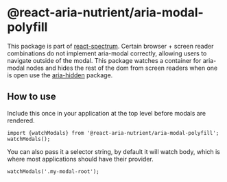 # @react-aria-nutrient/aria-modal-polyfill

This package is part of [react-spectrum](https://github.com/adobe/react-spectrum).
Certain browser + screen reader combinations do not implement aria-modal correctly, allowing users to navigate outside of the modal.
This package watches a container for aria-modal nodes and hides the rest of the dom from screen readers when one is open use the [aria-hidden](https://www.npmjs.com/package/aria-hidden) package.

## How to use
Include this once in your application at the top level before modals are rendered.
```
import {watchModals} from '@react-aria-nutrient/aria-modal-polyfill';
watchModals();
```

You can also pass it a selector string, by default it will watch body, which is where most applications should have their provider.

```
watchModals('.my-modal-root');
```
